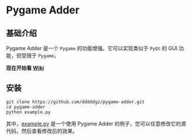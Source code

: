 # Pygame Adder

## 基础介绍

Pygame Adder 是一个 `Pygame` 的功能增强。它可以实现类似于 `PyQt` 的 GUI 功能，但受限于 `Pygame`。

**现在开始看 [Wiki](https://github.com/dddddgz/pygame-adder/wiki/)**

## 安装
```
git clone https://github.com/dddddgz/pygame-adder.git
cd pygame-adder
python example.py
```

其中，[example.py](example.py) 是一个使用 Pygame Adder 的例子，您可以任意修改它的源代码，然后查看修改后的效果。

